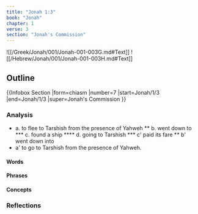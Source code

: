 ```yaml
---
title: "Jonah 1:3"
book: "Jonah"
chapter: 1
verse: 3
section: "Jonah's Commission"
---
```

![[/Greek/Jonah/001/Jonah-001-003G.md#Text]]
![[/Hebrew/Jonah/001/Jonah-001-003H.md#Text]]

## Outline

{{Infobox Section
|form=chiasm
|number=7
|start=Jonah/1/3
|end=Jonah/1/3
|super=Jonah's Commission
}}

### Analysis

* a. to flee to Tarshish from the presence of Yahweh 
** b.  went down to 
*** c. found a ship 
****  d. going to Tarshish 
***  c' paid its fare 
**  b' went down into 
* a' to go to Tarshish from the presence of Yahweh.

#### Words

#### Phrases

#### Concepts

### Reflections
